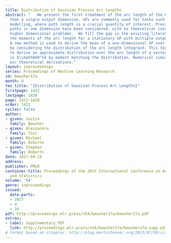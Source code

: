 ```yaml
---
title: Distribution of Gaussian Process Arc Lengths
abstract: "   We present the first treatment of the arc length of the GP with more
  than a single output dimension. GPs are commonly used for tasks such as trajectory
  modelling, where path length is a crucial quantity of interest. Previously, only
  paths in one dimension have been considered, with no theoretical consideration of
  higher dimensional problems.  We fill the gap in the existing literature by deriving
  the moments of the arc length for a stationary GP with multiple output dimensions.
  A new method is used to derive the mean of a one-dimensional GP over a finite interval,
  by considering the distribution of the arc length integrand. This technique is used
  to derive an approximate distribution over the arc length of a vector valued GP
  in $\\mathbbR^n$ by moment matching the distribution. Numerical simulations confirm
  our theoretical derivations."
layout: inproceedings
series: Proceedings of Machine Learning Research
id: bewsher17a
month: 0
tex_title: "{Distribution of Gaussian Process Arc Lengths}"
firstpage: 1412
lastpage: 1420
page: 1412-1420
order: 1412
cycles: false
author:
- given: Justin
  family: Bewsher
- given: Alessandra
  family: Tosi
- given: Michael
  family: Osborne
- given: Stephen
  family: Roberts
date: 2017-04-10
address: 
publisher: PMLR
container-title: Proceedings of the 20th International Conference on Artificial Intelligence
  and Statistics
volume: '54'
genre: inproceedings
issued:
  date-parts:
  - 2017
  - 4
  - 10
pdf: http://proceedings.mlr.press/v54/bewsher17a/bewsher17a.pdf
extras:
- label: Supplementary PDF
  link: http://proceedings.mlr.press/v54/bewsher17a/bewsher17a-supp.pdf
# Format based on citeproc: http://blog.martinfenner.org/2013/07/30/citeproc-yaml-for-bibliographies/
---
```

